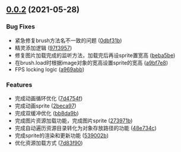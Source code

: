 ## [0.0.2](https://github.com/Lansiny/game_simulator/compare/v0.0.1...v0.0.2) (2021-05-28)


### Bug Fixes

* 紧急修复brush方法名不一致的问题 ([0dbf31b](https://github.com/Lansiny/game_simulator/commit/0dbf31b5a69cdb84570b6472c36eef733032250b))
* 精灵添加逻辑 ([97f3957](https://github.com/Lansiny/game_simulator/commit/97f3957ee72b54568ed650c000f2f0851a398532))
* 修复图片加载完成的监听方法，加载完后再设sprite置宽高 ([beba5be](https://github.com/Lansiny/game_simulator/commit/beba5becdf994c238787236384f223f6655d869c))
* 在brush.load时根据image对象的宽高设置sprite的宽高 ([a9bf7e8](https://github.com/Lansiny/game_simulator/commit/a9bf7e8cb7276eeee9cf206cac865373a9e25d0b))
* FPS locking logic ([a969abb](https://github.com/Lansiny/game_simulator/commit/a969abbaf06e00ede6481fc090ee88a662a0f96f))


### Features

* 完成动画循环优化 ([7d4754f](https://github.com/Lansiny/game_simulator/commit/7d4754fa2782b809a53ee2ad8af5acf5630368ce))
* 完成动画sprite ([2beca97](https://github.com/Lansiny/game_simulator/commit/2beca979860860416305a871270be1fdd150ce3b))
* 完成双缓冲优化 ([bb8da9b](https://github.com/Lansiny/game_simulator/commit/bb8da9b32808c366e2a5c5d976c8ce325f9fdb7c))
* 完成图片资源加载功能，完成图片sprite ([273971b](https://github.com/Lansiny/game_simulator/commit/273971bdbe55f36fed54da0250626f68d5d2584c))
* 完成自动遍历资源目录转化为对象存放路径的功能 ([48e734c](https://github.com/Lansiny/game_simulator/commit/48e734c3d2bd1edb616e7fb49747f04aaceb590f))
* 完成sprite的渲染和更新功能 ([539002b](https://github.com/Lansiny/game_simulator/commit/539002bdc071de8aa7dcb413582223d69c14bdea))
* 优化资源加载方式 ([7d83f90](https://github.com/Lansiny/game_simulator/commit/7d83f908218bce829fbad87eaedb80958bb0f029))



